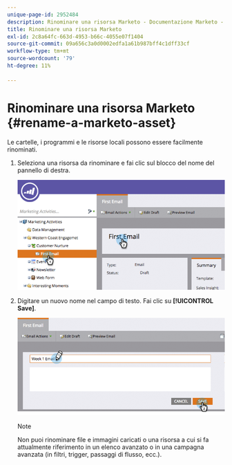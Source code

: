 ```yaml
---
unique-page-id: 2952484
description: Rinominare una risorsa Marketo - Documentazione Marketo - Documentazione del prodotto
title: Rinominare una risorsa Marketo
exl-id: 2c8a64fc-663d-4953-b66c-4055e07f1404
source-git-commit: 09a656c3a0d0002edfa1a61b987bff4c1dff33cf
workflow-type: tm+mt
source-wordcount: '79'
ht-degree: 11%

---
```


# Rinominare una risorsa Marketo {#rename-a-marketo-asset}

Le cartelle, i programmi e le risorse locali possono essere facilmente rinominati.

1. Seleziona una risorsa da rinominare e fai clic sul blocco del nome del pannello di destra.

   ![](assets/image2015-4-10-17-19-48.png)

1. Digitare un nuovo nome nel campo di testo. Fai clic su **[!UICONTROL Save]**.

   ![](assets/image2015-4-10-17-3a19-3a33.png)

   >[!NOTE]
   >
   >Non puoi rinominare file e immagini caricati o una risorsa a cui si fa attualmente riferimento in un elenco avanzato o in una campagna avanzata (in filtri, trigger, passaggi di flusso, ecc.).
